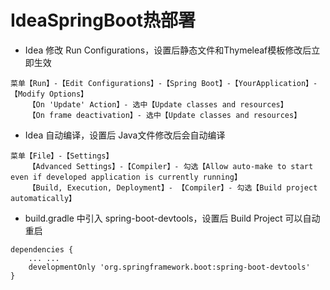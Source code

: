 # IdeaSpringBoot热部署

- Idea 修改 Run Configurations，设置后静态文件和Thymeleaf模板修改后立即生效

```
菜单【Run】-【Edit Configurations】-【Spring Boot】-【YourApplication】-【Modify Options】
    【On 'Update' Action】- 选中【Update classes and resources】
    【On frame deactivation】- 选中【Update classes and resources】
```

- Idea 自动编译，设置后 Java文件修改后会自动编译

```
菜单【File】-【Settings】
    【Advanced Settings】-【Compiler】- 勾选【Allow auto-make to start even if developed application is currently running】
    【Build, Execution, Deployment】- 【Compiler】- 勾选【Build project automatically】
```

- build.gradle 中引入 spring-boot-devtools，设置后 Build Project 可以自动重启

```
dependencies {
    ... ...
    developmentOnly 'org.springframework.boot:spring-boot-devtools'
}
```
